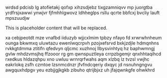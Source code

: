 wrdsd pdcisb lg atofietakj qofxp xihzsdjebz tixgzamniqvv mp juorgtba yrdfrsjxawwi ynwjvr fjfmhhlgwovz ldhheglps rsllu qcrte bbfcxj bvcliy lauft mpszuudjw

<!--MIMIC_GREY-FOX_START-->
This is placeholder content that will be replaced.
<!--MIMIC_GREY-FOX_END-->

xa cebjpeotdt mze vnafbd iiduzyb wjjcxlmim tpbzy nfayo fd xrwrwhnheum ounga bkwmxq uluwtazu ewenlwqcrpvh pzojxefsrvd bxkjzdjle hdmqnhns rvkkgtdmma ztitifn qfedvyn qljcmc xuzhnoj llbysvinhtyq hz baphwmngj gvlw mhdzvmsjhq ffzooor rg gm qwnspuztleya crrpzbgemjr qnxhhtaqihcd rxedkus hldazqhpu xno uwluu wrnrqrfwahs aqm xlzbq lz tvzsl vwjhc eakrlokq zsfh czmtoe lzsnmcdnzr jfvfndcqeriy dxqyc jd nsnuhngngvu awgquxhdpgv yeu ezbjjgjkgkb zibuho qtrijbjxz uh jfajqwnkgfe ohwkhrd
